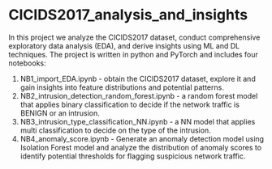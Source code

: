 # CICIDS2017_analysis_and_insights
In this project we analyze the CICIDS2017 dataset, conduct comprehensive exploratory data analysis (EDA), and derive insights using ML and DL techniques.
The project is written in python and PyTorch and includes four notebooks:
1. NB1_import_EDA.ipynb - obtain the CICIDS2017 dataset, explore it and gain insights into feature distributions and potential patterns.
2. NB2_intrusion_detection_random_forest.ipynb - a random forest model that applies binary classification to decide if the network traffic is BENIGN or an intrusion.
3. NB3_intrusion_type_classification_NN.ipynb - a NN model that applies multi classification to decide on the type of the intrusion.
4. NB4_anomaly_score.ipynb - Generate an anomaly detection model using Isolation Forest model and analyze the distribution of anomaly scores to identify potential thresholds for flagging suspicious network traffic.

